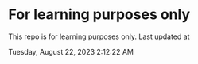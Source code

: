 # For learning purposes only
This repo is for learning purposes only.
Last updated at

Tuesday, August 22, 2023 2:12:22 AM

